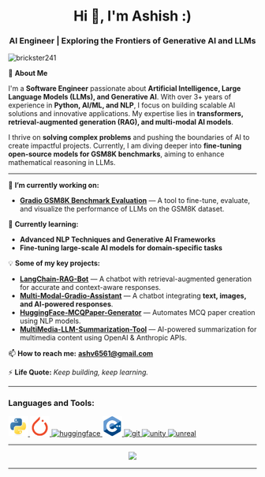 <h1 align="center">Hi 👋, I'm Ashish :)</h1>
<h3 align="center">AI Engineer | Exploring the Frontiers of Generative AI and LLMs</h3>

<p align="left"> <img src="https://komarev.com/ghpvc/?username=brickster241&label=Profile%20views&color=0e75b6&style=flat" alt="brickster241" /> </p>

🚀 **About Me**

I'm a **Software Engineer** passionate about **Artificial Intelligence, Large Language Models (LLMs), and Generative AI**. With over 3+ years of experience in **Python, AI/ML, and NLP**, I focus on building scalable AI solutions and innovative applications. My expertise lies in **transformers, retrieval-augmented generation (RAG), and multi-modal AI models**.

I thrive on **solving complex problems** and pushing the boundaries of AI to create impactful projects. Currently, I am diving deeper into **fine-tuning open-source models for GSM8K benchmarks**, aiming to enhance mathematical reasoning in LLMs.

---

🔬 **I’m currently working on:**
- **[Gradio GSM8K Benchmark Evaluation](https://github.com/brickster241/LLM_Projects/tree/master/GSM8K-Eval)** — A tool to fine-tune, evaluate, and visualize the performance of LLMs on the GSM8K dataset.

🌿 **Currently learning:**
- **Advanced NLP Techniques and Generative AI Frameworks**  
- **Fine-tuning large-scale AI models for domain-specific tasks**

💡 **Some of my key projects:**
- **[LangChain-RAG-Bot](https://github.com/brickster241/LLM_Projects/tree/master/LangChain-RAG-Bot)** — A chatbot with retrieval-augmented generation for accurate and context-aware responses.
- **[Multi-Modal-Gradio-Assistant](https://github.com/brickster241/LLM_Projects/tree/master/Multi-Modal-Gradio-Assistant)** — A chatbot integrating **text, images, and AI-powered responses**.
- **[HuggingFace-MCQPaper-Generator](https://github.com/brickster241/LLM_Projects/tree/master/HuggingFace-MCQPaper-Generator)** — Automates MCQ paper creation using NLP models.
- **[MultiMedia-LLM-Summarization-Tool](https://github.com/brickster241/LLM_Projects/tree/master/MultiMedia-LLM-Summarization-Tool)** — AI-powered summarization for multimedia content using OpenAI & Anthropic APIs.

📫 **How to reach me:** **ashv6561@gmail.com**

⚡ **Life Quote:** *Keep building, keep learning.*

---

<h3 align="left">Languages and Tools:</h3>
<p align="left"> 
<a href="https://www.python.org/" target="_blank" rel="noreferrer"> <img src="https://raw.githubusercontent.com/devicons/devicon/master/icons/python/python-original.svg" alt="python" width="40" height="40"/> </a> 
<a href="https://pytorch.org/" target="_blank" rel="noreferrer"> <img src="https://raw.githubusercontent.com/devicons/devicon/master/icons/pytorch/pytorch-original.svg" alt="pytorch" width="40" height="40"/> </a> 
<a href="https://huggingface.co/" target="_blank" rel="noreferrer"> <img src="https://huggingface.co/front/assets/huggingface_logo-noborder.svg" alt="huggingface" width="40" height="40"/> </a> 
<a href="https://www.w3schools.com/cpp/" target="_blank" rel="noreferrer"> <img src="https://raw.githubusercontent.com/devicons/devicon/master/icons/cplusplus/cplusplus-original.svg" alt="cplusplus" width="40" height="40"/> </a> 
<a href="https://git-scm.com/" target="_blank" rel="noreferrer"> <img src="https://www.vectorlogo.zone/logos/git-scm/git-scm-icon.svg" alt="git" width="40" height="40"/> </a> 
<a href="https://unity.com/" target="_blank" rel="noreferrer"> <img src="https://www.vectorlogo.zone/logos/unity3d/unity3d-icon.svg" alt="unity" width="40" height="40"/> </a> 
<a href="https://unrealengine.com/" target="_blank" rel="noreferrer"> <img src="https://raw.githubusercontent.com/kenangundogan/fontisto/036b7eca71aab1bef8e6a0518f7329f13ed62f6b/icons/svg/brand/unreal-engine.svg" alt="unreal" width="40" height="40"/> </a> 
</p>

---

<p align="center">
  <img src="https://github-readme-activity-graph.vercel.app/graph?username=brickster241&theme=react-dark">
</p>

---
